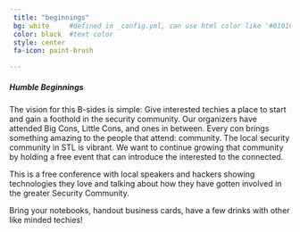 ```yaml
---
 title: "beginnings"
 bg: white     #defined in _config.yml, can use html color like '#010101'
 color: black  #text color
 style: center
 fa-icon: paint-brush

---
```

  
##### Humble Beginnings

The vision for this B-sides is simple: Give interested techies a place to start and gain a foothold in the security community.  Our organizers have attended Big Cons, Little Cons, and ones in between.  Every con brings something amazing to the people that attend: community.  The local security community in STL is vibrant.  We want to continue growing that community by holding a free event that can introduce the interested to the connected.

This is a free conference with local speakers and hackers showing technologies they love and talking about how they have gotten involved in the greater Security Community.

Bring your notebooks, handout business cards, have a few drinks with other like minded techies!
 